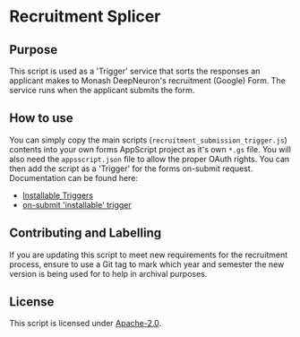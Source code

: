 # Recruitment Splicer

## Purpose

This script is used as a 'Trigger' service that sorts the responses an applicant makes to Monash DeepNeuron's recruitment (Google) Form. The service runs when the applicant submits the form.

## How to use

You can simply copy the main scripts (`recruitment_submission_trigger.js`) contents into your own forms AppScript project as it's own `*.gs` file. You will also need the `appsscript.json` file to allow the proper OAuth rights. You can then add the script as a 'Trigger' for the forms on-submit request. Documentation can be found here:

- [Installable Triggers](https://developers.google.com/apps-script/guides/triggers/installable)
- [on-submit 'installable' trigger](https://developers.google.com/apps-script/guides/triggers/events#google_forms_events:~:text=to%20modify%20it.-,Form%20submit,-(installable))

## Contributing and Labelling

If you are updating this script to meet new requirements for the recruitment process, ensure to use a Git tag to mark which year and semester the new version is being used for to help in archival purposes.

## License

This script is licensed under [Apache-2.0](LICENSE).
